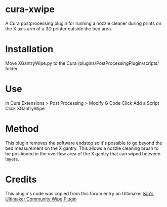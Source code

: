 cura-xwipe
==========

A Cura postprocessing plugin for running a nozzle cleaner during prints on the X axis arm of a 3D printer outside the bed area.

# Installation
Move XGantryWipe.py to the Cura /plugins/PostProcessingPlugin/scripts/ folder

# Use
In Cura Extensions > Post Processing > Modify G Code
Click Add a Script
Click XGantryWipe

# Method
This plugin removes the software endstop so it's possible to go beyond the bed measurement on the X gantry. This allows a nozzle cleaning brush to be positioned in the overflow area of the X gantry that can wiped between layers.

# Credits
This plugin's code was copied from this forum entry on Ultimaker [Kin's Ultimaker Community Wipe Plugin](https://community.ultimaker.com/topic/15655-how-to-make-a-plugin-anyone-have-a-plugin-to-do-x-action-every-layer-like-a-nozzle-wipe/)
